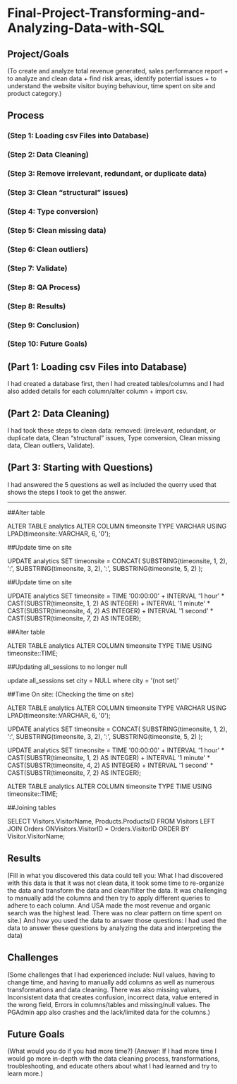 # Final-Project-Transforming-and-Analyzing-Data-with-SQL

## Project/Goals
(To create and analyze total revenue generated, sales performance report + to analyze and clean data + find risk areas, identify potential issues + to understand the website visitor buying behaviour, time spent on site and product category.)

## Process
### (Step 1: Loading csv Files into Database)
### (Step 2: Data Cleaning)
### (Step 3: Remove irrelevant, redundant, or duplicate data)
### (Step 3: Clean “structural” issues)
### (Step 4: Type conversion)
### (Step 5: Clean missing data)
### (Step 6: Clean outliers)
### (Step 7: Validate)
### (Step 8: QA Process)
### (Step 8: Results)
### (Step 9: Conclusion)
### (Step 10: Future Goals)

## (Part 1: Loading csv Files into Database)
I had created a database first, then I had created tables/columns and I had also added details for each column/alter column + import csv.

## (Part 2:  Data Cleaning)  
I had took these steps to clean data: removed: (irrelevant, redundant, or duplicate data, Clean “structural” issues, Type conversion, Clean missing data, Clean outliers, Validate).

## (Part 3: Starting with Questions)
I had answered the 5 questions as well as included the querry used that shows the steps I took to get the answer.

---

##Alter table 

ALTER TABLE analytics ALTER COLUMN timeonsite TYPE VARCHAR USING LPAD(timeonsite::VARCHAR, 6, '0');

##Update time on site

UPDATE analytics SET timeonsite = CONCAT( SUBSTRING(timeonsite, 1, 2), ':', SUBSTRING(timeonsite, 3, 2), ':', SUBSTRING(timeonsite, 5, 2) );

##Update time on site

UPDATE analytics SET timeonsite = TIME '00:00:00' + INTERVAL '1 hour' * CAST(SUBSTR(timeonsite, 1, 2) AS INTEGER) + INTERVAL '1 minute' * CAST(SUBSTR(timeonsite, 4, 2) AS INTEGER) + INTERVAL '1 second' * CAST(SUBSTR(timeonsite, 7, 2) AS INTEGER);

##Alter table

ALTER TABLE analytics ALTER COLUMN timeonsite TYPE TIME USING timeonsite::TIME;


##Updating all_sessions to no longer null

update all_sessions set city = NULL where city = '(not set)'


##Time On site: (Checking the time on site)

ALTER TABLE analytics
ALTER COLUMN timeonsite
TYPE VARCHAR
USING LPAD(timeonsite::VARCHAR, 6, '0');

UPDATE analytics
SET timeonsite = CONCAT(
    SUBSTRING(timeonsite, 1, 2),
    ':',
    SUBSTRING(timeonsite, 3, 2),
    ':',
    SUBSTRING(timeonsite, 5, 2)
);

UPDATE analytics
SET timeonsite = TIME '00:00:00' + 
           INTERVAL '1 hour' * CAST(SUBSTR(timeonsite, 1, 2) AS INTEGER) +
           INTERVAL '1 minute' * CAST(SUBSTR(timeonsite, 4, 2) AS INTEGER) +
           INTERVAL '1 second' * CAST(SUBSTR(timeonsite, 7, 2) AS INTEGER);

ALTER TABLE analytics
ALTER COLUMN timeonsite TYPE TIME USING timeonsite::TIME;

##Joining tables

SELECT Visitors.VisitorName, Products.ProductsID
FROM Visitors
LEFT JOIN Orders ONVisitors.VisitorID = Orders.VisitorID
ORDER BY Visitor.VisitorName;
    
## Results
(Fill in what you discovered this data could tell you: What I had discovered with this data is that it was not clean data, it took some time to re-organize the data and transform the data and clean/filter the data. It was challenging to manually add the columns and then try to apply different queries to adhere to each column. And USA made the most revenue and organic search was the highest lead. There was no clear pattern on time spent on site.)
And how you used the data to answer those questions: I had used the data to answer these questions by analyzing the data and interpreting the data)

## Challenges 
(Some challenges that I had experienced include: Null values, having to change time, and having to manually add columns as well as numerous transformations and data cleaning. There was also missing values, Inconsistent data that creates confusion, incorrect data, value entered in the wrong field, Errors in columns/tables and missing/null values. The PGAdmin app also crashes and the lack/limited data for the columns.)

## Future Goals
(What would you do if you had more time?)
(Answer: If I had more time I would go more in-depth with the data cleaning process, transformations, troubleshooting, and educate others about what I had learned and try to learn more.)
